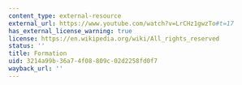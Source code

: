 ```yaml
---
content_type: external-resource
external_url: https://www.youtube.com/watch?v=LrCHz1gwzTo#t=17
has_external_license_warning: true
license: https://en.wikipedia.org/wiki/All_rights_reserved
status: ''
title: Formation
uid: 3214a99b-36a7-4f08-809c-02d2258fd0f7
wayback_url: ''
---
```


